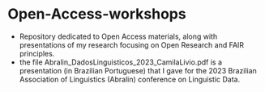 # Open-Access-workshops
- Repository dedicated to Open Access materials, along with presentations of my research focusing on Open Research and FAIR principles.
- the file Abralin_DadosLinguisticos_2023_CamilaLivio.pdf is a presentation (in Brazilian Portuguese) that I gave for the 2023 Brazilian Association of Linguistics (Abralin) conference on Linguistic Data. 
